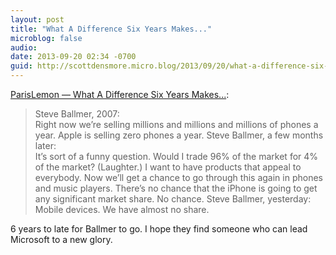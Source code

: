 ```yaml
---
layout: post
title: "What A Difference Six Years Makes..."
microblog: false
audio:
date: 2013-09-20 02:34 -0700
guid: http://scottdensmore.micro.blog/2013/09/20/what-a-difference-six-years-makes-.html
---
```


[ParisLemon — What A Difference Six Years Makes...](http://parislemon.com/post/61777379694/what-a-difference-six-years-makes):

> Steve Ballmer, 2007:  
> Right now we’re selling millions and millions and millions of phones a year. Apple is selling zero phones a year.
> Steve Ballmer, a few months later:  
> It’s sort of a funny question. Would I trade 96% of the market for 4% of the market? (Laughter.) I want to have products that appeal to everybody. Now we’ll get a chance to go through this again in phones and music players. There’s no chance that the iPhone is going to get any significant market share. No chance.
> Steve Ballmer, yesterday:  
> Mobile devices. We have almost no share.

6 years to late for Ballmer to go. I hope they find someone who can lead Microsoft to a new glory.